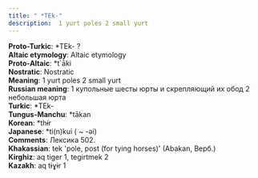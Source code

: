 ```yaml
---
title: " *TEk-"
description:  1 yurt poles 2 small yurt
---
```


<strong>Proto-Turkic</strong>:  *TEk- ?<br>
<strong>Altaic etymology</strong>:  Altaic etymology<br>
<strong> Proto-Altaic</strong>:  *t`ā̀ki<br>
<strong>Nostratic</strong>:  Nostratic<br>
<strong>Meaning</strong>:  1 yurt poles 2 small yurt<br>
<strong>Russian meaning</strong>:  1 купольные шесты юрты и скрепляющий их обод 2 небольшая юрта<br>
<strong>Turkic</strong>:  *TEk-<br>
<strong>Tungus-Manchu</strong>:  *tākan<br>
<strong>Korean</strong>:  *thɨ́r<br>
<strong>Japanese</strong>:  *ti(n)kui ( ~ -ǝi)<br>
<strong>Comments</strong>:  Лексика 502.<br>
<strong>Khakassian</strong>:  tek 'pole, post (for tying horses)' (Abakan, Верб.)<br>
<strong>Kirghiz</strong>:  aq tiger 1, tegirtmek 2<br>
<strong>Kazakh</strong>:  aq tɨɣɨr 1<br>


